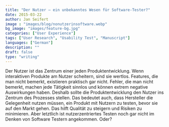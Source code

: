 ```yaml
---
title: "Der Nutzer – ein unbekanntes Wesen für Software-Tester?"
date: 2015-03-22
author: Jan Seifert
image : "images/blog/nonutzerinsoftware.webp"
bg_image: "images/feature-bg.jpg"
categories: ["User Experience"]
tags: ["User Research", "Usability Test", "Manuscript"]
languages: ["German"]
description: ""
draft: false
type: "writing"
---
```



Der Nutzer ist das Zentrum einer jeden Produktentwicklung. Wenn interaktiven Produkte am Nutzer scheitern, sind sie wertlos. Features, die man nicht bemerkt, existieren praktisch gar nicht. Fehler, die man nicht bemerkt, machen jede Tätigkeit sinnlos und können extrem negative Auswirkungen haben. Deshalb sollte die Produktentwicklung den Nutzer ins Zentrum des Prozesses stellen. Das bedeutet auch, dass Hersteller die Gelegenheit nutzen müssen, ein Produkt mit Nutzern zu testen, bevor sie auf den Markt gehen. Das hilft Qualität zu steigern und Risiken zu minimieren. Aber letztlich ist nutzerzentriertes Testen noch gar nicht im Denken von Software Testern angekommen. Oder?